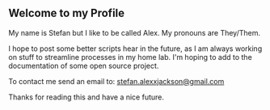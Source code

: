 ## Welcome to my Profile
My name is Stefan but I like to be called Alex. My pronouns are They/Them.

I hope to post some better scripts hear in the future, as I am always working on stuff to streamline processes in my home lab. 
I'm hoping to add to the documentation of some open source project.

To contact me send an email to: stefan.alexxjackson@gmail.com

Thanks for reading this and have a nice future. 

